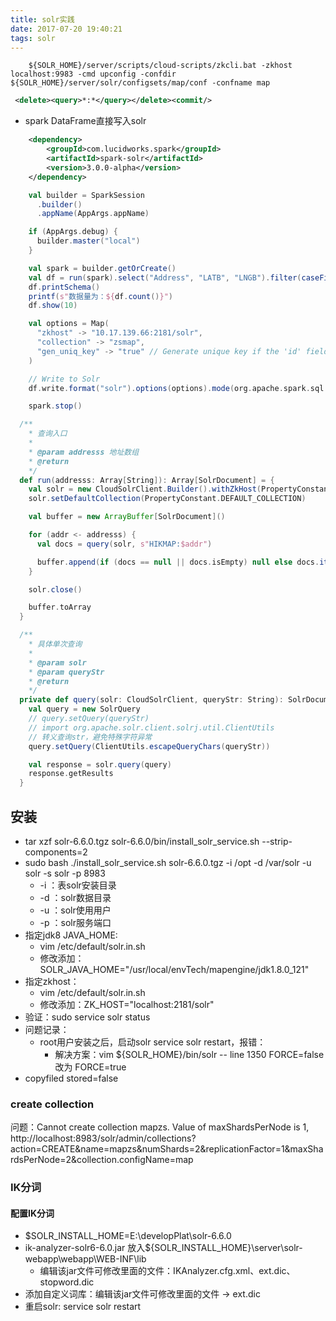 ```yaml
---
title: solr实践
date: 2017-07-20 19:40:21
tags: solr
---
```


``` shell
    ${SOLR_HOME}/server/scripts/cloud-scripts/zkcli.bat -zkhost localhost:9983 -cmd upconfig -confdir ${SOLR_HOME}/server/solr/configsets/map/conf -confname map

```

``` xml
 <delete><query>*:*</query></delete><commit/> 
```

- spark DataFrame直接写入solr
``` xml
    <dependency>
        <groupId>com.lucidworks.spark</groupId>
        <artifactId>spark-solr</artifactId>
        <version>3.0.0-alpha</version>
    </dependency>
```
``` scala
    val builder = SparkSession
      .builder()
      .appName(AppArgs.appName)

    if (AppArgs.debug) {
      builder.master("local")
    }

    val spark = builder.getOrCreate()
    val df = run(spark).select("Address", "LATB", "LNGB").filter(caseFilter(_))
    df.printSchema()
    printf(s"数据量为：${df.count()}")
    df.show(10)

    val options = Map(
      "zkhost" -> "10.17.139.66:2181/solr",
      "collection" -> "zsmap",
      "gen_uniq_key" -> "true" // Generate unique key if the 'id' field does not exist
    )

    // Write to Solr
    df.write.format("solr").options(options).mode(org.apache.spark.sql.SaveMode.Overwrite).save

    spark.stop()
```



``` scala
  /**
    * 查询入口
    *
    * @param addresss 地址数组
    * @return
    */
  def run(addresss: Array[String]): Array[SolrDocument] = {
    val solr = new CloudSolrClient.Builder().withZkHost(PropertyConstant.ZK_HOST).build
    solr.setDefaultCollection(PropertyConstant.DEFAULT_COLLECTION)

    val buffer = new ArrayBuffer[SolrDocument]()

    for (addr <- addresss) {
      val docs = query(solr, s"HIKMAP:$addr")

      buffer.append(if (docs == null || docs.isEmpty) null else docs.iterator().next())
    }

    solr.close()

    buffer.toArray
  }

  /**
    * 具体单次查询
    *
    * @param solr
    * @param queryStr
    * @return
    */
  private def query(solr: CloudSolrClient, queryStr: String): SolrDocumentList = {
    val query = new SolrQuery
    // query.setQuery(queryStr)
    // import org.apache.solr.client.solrj.util.ClientUtils
    // 转义查询str，避免特殊字符异常
    query.setQuery(ClientUtils.escapeQueryChars(queryStr))

    val response = solr.query(query)
    response.getResults
  }
```

## 安装
- tar xzf solr-6.6.0.tgz solr-6.6.0/bin/install_solr_service.sh --strip-components=2
- sudo bash ./install_solr_service.sh solr-6.6.0.tgz -i /opt -d /var/solr -u solr -s solr -p 8983
    + -i ：表solr安装目录
    + -d ：solr数据目录
    + -u ：solr使用用户
    + -p ：solr服务端口
- 指定jdk8 JAVA_HOME:
  + vim /etc/default/solr.in.sh 
  + 修改添加：SOLR_JAVA_HOME="/usr/local/envTech/mapengine/jdk1.8.0_121"
- 指定zkhost：
  + vim /etc/default/solr.in.sh 
  + 修改添加：ZK_HOST="localhost:2181/solr"
- 验证：sudo service solr status
- 问题记录：
  + root用户安装之后，启动solr service solr restart，报错：
    * 解决方案：vim ${SOLR_HOME}/bin/solr        -- line 1350 FORCE=false 改为 FORCE=true
- copyfiled stored=false

### create collection
问题：Cannot create collection mapzs. Value of maxShardsPerNode is 1,
http://localhost:8983/solr/admin/collections?action=CREATE&name=mapzs&numShards=2&replicationFactor=1&maxShardsPerNode=2&collection.configName=map

### IK分词
#### 配置IK分词
- $SOLR_INSTALL_HOME=E:\developPlat\solr-6.6.0
- ik-analyzer-solr6-6.0.jar 放入${SOLR_INSTALL_HOME}\server\solr-webapp\webapp\WEB-INF\lib
    + 编辑该jar文件可修改里面的文件：IKAnalyzer.cfg.xml、ext.dic、stopword.dic
- 添加自定义词库：编辑该jar文件可修改里面的文件 -> ext.dic
- 重启solr: service solr restart

